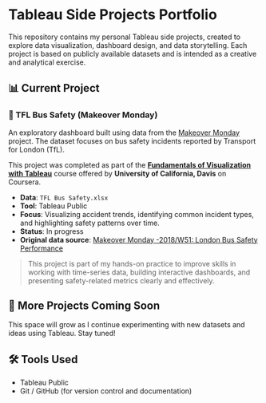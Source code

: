 # Tableau Side Projects Portfolio
This repository contains my personal Tableau side projects, created to explore data visualization, dashboard design, and data storytelling. Each project is based on publicly available datasets and is intended as a creative and analytical exercise.

## 📊 Current Project

### 🚌 TFL Bus Safety (Makeover Monday)
An exploratory dashboard built using data from the [Makeover Monday](http://www.makeovermonday.co.uk/) project. The dataset focuses on bus safety incidents reported by Transport for London (TfL).

This project was completed as part of the [**Fundamentals of Visualization with Tableau**](https://www.coursera.org/learn/data-visualization-tableau) course offered by **University of California, Davis** on Coursera.

- **Data**: `TFL Bus Safety.xlsx`
- **Tool**: Tableau Public
- **Focus**: Visualizing accident trends, identifying common incident types, and highlighting safety patterns over time.
- **Status**: In progress
- **Original data source**: [Makeover Monday -2018/W51: London Bus Safety Performance](https://data.world/makeovermonday/2018w51)
> This project is part of my hands-on practice to improve skills in working with time-series data, building interactive dashboards, and presenting safety-related metrics clearly and effectively.

## 🚧 More Projects Coming Soon
This space will grow as I continue experimenting with new datasets and ideas using Tableau. Stay tuned!

## 🛠 Tools Used
- Tableau Public
- Git / GitHub (for version control and documentation)

